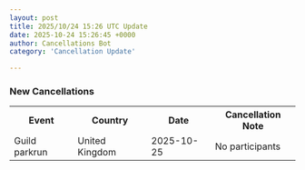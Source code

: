 ```yaml
---
layout: post
title: 2025/10/24 15:26 UTC Update
date: 2025-10-24 15:26:45 +0000
author: Cancellations Bot
category: 'Cancellation Update'

---
```


<h3>New Cancellations</h3>
<div class='hscrollable'>
<table style='width: 100%'>
    <tr>
        <th>Event</th>
        <th>Country</th>
        <th>Date</th>
        <th>Cancellation Note</th>
    </tr>
    <tr>
        <td>Guild parkrun</td>
        <td>United Kingdom</td>
        <td>2025-10-25</td>
        <td>No participants</td>
    </tr>
</table>
</div>
